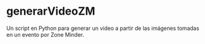 # generarVideoZM
Un script en Python para generar un video a partir de las imágenes tomadas en un evento por Zone Minder.
